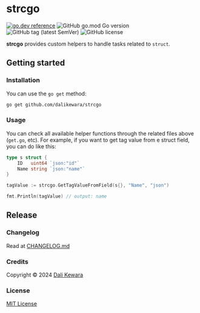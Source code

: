 # strcgo

[![go.dev reference](https://img.shields.io/badge/go.dev-reference-007d9c?logo=go&logoColor=white&style=flat-square)](https://pkg.go.dev/github.com/dalikewara/strcgo)
![GitHub go.mod Go version](https://img.shields.io/github/go-mod/go-version/dalikewara/strcgo)
![GitHub tag (latest SemVer)](https://img.shields.io/github/v/tag/dalikewara/strcgo)
![GitHub license](https://img.shields.io/github/license/dalikewara/strcgo)

**strcgo** provides custom helpers to handle tasks related to `struct`.

## Getting started

### Installation

You can use the `go get` method:

```bash
go get github.com/dalikewara/strcgo
```

### Usage

You can check all available helper functions through the related files above (`get.go`, etc).
For example, if you want to get tag value from e struct field, you can do like this:

```go
type s struct {
    ID   uint64 `json:"id"`
    Name string `json:"name"`
}

tagValue := strcgo.GetTagValueFromField(s{}, "Name", "json")

fmt.Println(tagValue) // output: name
```

## Release

### Changelog

Read at [CHANGELOG.md](https://github.com/dalikewara/strcgo/blob/master/CHANGELOG.md)

### Credits

Copyright &copy; 2024 [Dali Kewara](https://www.dalikewara.com)

### License

[MIT License](https://github.com/dalikewara/strcgo/blob/master/LICENSE)
